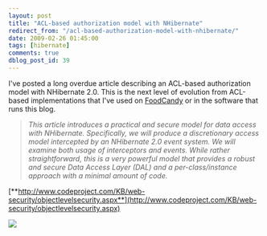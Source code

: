 ```yaml
---
layout: post
title: "ACL-based authorization model with NHibernate"
redirect_from: "/acl-based-authorization-model-with-nhibernate/"
date: 2009-02-26 01:45:00
tags: [hibernate]
comments: true
dblog_post_id: 39
---
```

I've posted a long overdue article describing an ACL-based authorization model with NHibernate 2.0. This is the next level of evolution from ACL-based implementations that I've used on [FoodCandy](http://www.foodcandy.com) or in the software that runs this blog.

> _This article introduces a practical and secure model for data access with NHibernate. Specifically, we will produce a discretionary access model intercepted by an NHibernate 2.0 event system. We will examine both usage of interceptors and events. While rather straightforward, this is a very powerful model that provides a robust and secure Data Access Layer (DAL) and a per-class/instance approach with a minimal amount of code._

[**http://www.codeproject.com/KB/web-security/objectlevelsecurity.aspx**](http://www.codeproject.com/KB/web-security/objectlevelsecurity.aspx)

![](http://www.codeproject.com/KB/web-security/objectlevelsecurity/domainmodel.jpg)

